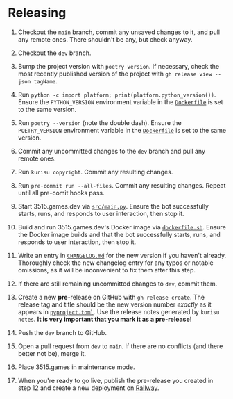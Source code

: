 # Releasing

1. Checkout the `main` branch, commit any unsaved changes to it, and pull any remote ones. There shouldn't be any, but
   check anyway.

2. Checkout the `dev` branch.

3. Bump the project version with `poetry version`. If necessary, check the most recently published version of the
   project with `gh release view --json tagName`.

4. Run `python -c import platform; print(platform.python_version())`. Ensure the `PYTHON_VERSION` environment variable
   in the [`Dockerfile`](Dockerfile) is set to the same version.

5. Run `poetry --version` (note the double dash). Ensure the `POETRY_VERSION` environment variable in
   the [`Dockerfile`](Dockerfile) is set to the same version.

6. Commit any uncommitted changes to the `dev` branch and pull any remote ones.

7. Run `kurisu copyright`. Commit any resulting changes.

8. Run `pre-commit run --all-files`. Commit any resulting changes. Repeat until all pre-comit hooks pass.

9. Start 3515.games.dev via [`src/main.py`](src/main.py). Ensure the bot successfully starts, runs, and responds to user
   interaction, then stop it.

10. Build and run 3515.games.dev's Docker image via [`dockerfile.sh`](dockerfile.sh). Ensure the Docker image
    builds
    and that the bot successfully starts, runs, and responds to user interaction, then stop it.

11. Write an entry in [`CHANGELOG.md`](CHANGELOG.md) for the new version if you haven't already. Thoroughly check the
    new changelog entry for any typos or notable omissions, as it will be inconvenient to fix them after this step.

12. If there are still remaining uncommitted changes to `dev`, commit them.

13. Create a new **pre**-release on GitHub with `gh release create`. The release tag and title should be the new
    version number _exactly_ as it appears in [`pyproject.toml`](pyproject.toml). Use the release notes generated by
    `kurisu notes`. **It is very important that you mark it as a pre-release!**

14. Push the `dev` branch to GitHub.

15. Open a pull request from `dev` to `main`. If there are no conflicts (and there better not be), merge it.

16. Place 3515.games in maintenance mode.

17. When you're ready to go live, publish the pre-release you created in step 12 and create a new deployment
    on [Railway](https://railway.app).

